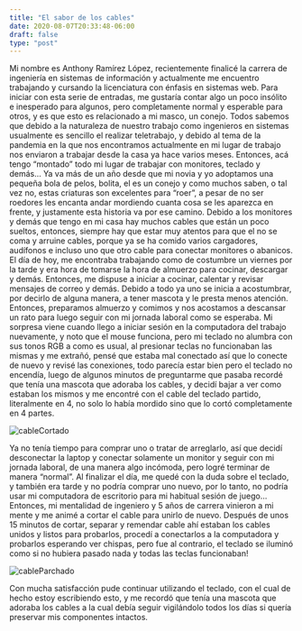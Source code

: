 ```yaml
---
title: "El sabor de los cables"
date: 2020-08-07T20:33:48-06:00
draft: false
type: "post"
---
```


Mi nombre es Anthony Ramírez López, recientemente finalicé la carrera de ingeniería en sistemas de información y actualmente me encuentro trabajando y cursando la licenciatura con énfasis en sistemas web. Para iniciar con esta serie de entradas, me gustaría contar algo un poco insólito e inesperado para algunos, pero completamente normal y esperable para otros, y es que esto es relacionado a mi masco, un conejo.
Todos sabemos que debido a la naturaleza de nuestro trabajo como ingenieros en sistemas usualmente es sencillo el realizar teletrabajo, y debido al tema de la pandemia en la que nos encontramos actualmente en mi lugar de trabajo nos enviaron a trabajar desde la casa ya hace varios meses. Entonces, acá tengo “montado” todo mi lugar de trabajar con monitores, teclado y demás…
Ya va más de un año desde que mi novia y yo adoptamos una pequeña bola de pelos, bolita, el es un conejo y como muchos saben, o tal vez no, estas criaturas son excelentes para “roer”, a pesar de no ser roedores les encanta andar mordiendo cuanta cosa se les aparezca en frente, y justamente esta historia va por ese camino.
Debido a los monitores y demás que tengo en mi casa hay muchos cables que están un poco sueltos, entonces, siempre hay que estar muy atentos para que el no se coma y arruine cables, porque ya se ha comido varios cargadores, audífonos e incluso uno que otro cable para conectar monitores o abanicos.
El día de hoy, me encontraba trabajando como de costumbre un viernes por la tarde y era hora de tomarse la hora de almuerzo para cocinar, descargar y demás. Entonces, me dispuse a iniciar a cocinar, calentar y revisar mensajes de correo y demás. Debido a todo ya uno se inicia a acostumbrar, por decirlo de alguna manera, a tener mascota y le presta menos atención. Entonces, preparamos almuerzo y comimos y nos acostamos a descansar un rato para luego seguir con mi jornada laboral como se esperaba.
Mi sorpresa viene cuando llego a iniciar sesión en la computadora del trabajo nuevamente, y noto que el mouse funciona, pero mi teclado no alumbra con sus tonos RGB a como es usual, al presionar teclas no funcionaban las mismas y me extrañó, pensé que estaba mal conectado así que lo conecte de nuevo y revisé las conexiones, todo parecía estar bien pero el teclado no encendía, luego de algunos minutos de preguntarme que pasaba recordé que tenía una mascota que adoraba los cables, y decidí bajar a ver como estaban los mismos y me encontré con el cable del teclado partido, literalmente en 4, no solo lo había mordido sino que lo cortó completamente en 4 partes.


![cableCortado](/images/cable1.jpeg)


Ya no tenía tiempo para comprar uno o tratar de arreglarlo, así que decidí desconectar la laptop y conectar solamente un monitor y seguir con mi jornada laboral, de una manera algo incómoda, pero logré terminar de manera “normal”.
Al finalizar el día, me quedé con la duda sobre el teclado, y también era tarde y no podría comprar uno nuevo, por lo tanto, no podría usar mi computadora de escritorio para mi habitual sesión de juego…
Entonces, mi mentalidad de ingeniero y 5 años de carrera vinieron a mi mente y me animé a cortar el cable para unirlo de nuevo. Después de unos 15 minutos de cortar, separar y remendar cable ahí estaban los cables unidos y listos para probarlos, procedí a conectarlos a la computadora y probarlos esperando ver chispas, pero fue al contrario, el teclado se iluminó como si no hubiera pasado nada y todas las teclas funcionaban!


![cableParchado](/images/cable2.jpeg)


Con mucha satisfacción pude continuar utilizando el teclado, con el cual de hecho estoy escribiendo esto, y me recordó que tenía una mascota que adoraba los cables a la cual debía seguir vigilándolo todos los días si quería preservar mis componentes intactos.


